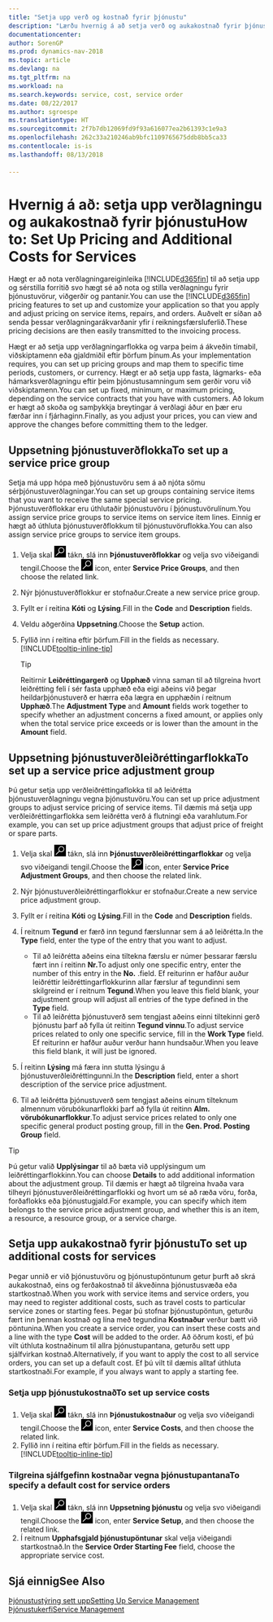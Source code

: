 ```yaml
---
title: "Setja upp verð og kostnað fyrir þjónustu"
description: "Lærðu hvernig á að setja verð og aukakostnað fyrir þjónustu."
documentationcenter: 
author: SorenGP
ms.prod: dynamics-nav-2018
ms.topic: article
ms.devlang: na
ms.tgt_pltfrm: na
ms.workload: na
ms.search.keywords: service, cost, service order
ms.date: 08/22/2017
ms.author: sgroespe
ms.translationtype: HT
ms.sourcegitcommit: 2f7b7db12069fd9f93a616077ea2b61393c1e9a3
ms.openlocfilehash: 262c33a210246ab9bfc1109765675ddb8bb5ca33
ms.contentlocale: is-is
ms.lasthandoff: 08/13/2018

---
```


# <a name="how-to-set-up-pricing-and-additional-costs-for-services"></a><span data-ttu-id="4897f-103">Hvernig á að: setja upp verðlagningu og aukakostnað fyrir þjónustu</span><span class="sxs-lookup"><span data-stu-id="4897f-103">How to: Set Up Pricing and Additional Costs for Services</span></span>
<span data-ttu-id="4897f-104">Hægt er að nota verðlagningareiginleika [!INCLUDE[d365fin](includes/d365fin_md.md)] til að setja upp og sérstilla forritið svo hægt sé að nota og stilla verðlagningu fyrir þjónustuvörur, viðgerðir og pantanir.</span><span class="sxs-lookup"><span data-stu-id="4897f-104">You can use the [!INCLUDE[d365fin](includes/d365fin_md.md)] pricing features to set up and customize your application so that you apply and adjust pricing on service items, repairs, and orders.</span></span> <span data-ttu-id="4897f-105">Auðvelt er síðan að senda þessar verðlagningarákvarðanir yfir í reikningsfærsluferlið.</span><span class="sxs-lookup"><span data-stu-id="4897f-105">These pricing decisions are then easily transmitted to the invoicing process.</span></span>  
  
<span data-ttu-id="4897f-106">Hægt er að setja upp verðlagningarflokka og varpa þeim á ákveðin tímabil, viðskiptamenn eða gjaldmiðil eftir þörfum þínum.</span><span class="sxs-lookup"><span data-stu-id="4897f-106">As your implementation requires, you can set up pricing groups and map them to specific time periods, customers, or currency.</span></span> <span data-ttu-id="4897f-107">Hægt er að setja upp fasta, lágmarks- eða hámarksverðlagningu eftir þeim þjónustusamningum sem gerðir voru við viðskiptamenn.</span><span class="sxs-lookup"><span data-stu-id="4897f-107">You can set up fixed, minimum, or maximum pricing, depending on the service contracts that you have with customers.</span></span> <span data-ttu-id="4897f-108">Að lokum er hægt að skoða og samþykkja breytingar á verðlagi áður en þær eru færðar inn í fjárhaginn.</span><span class="sxs-lookup"><span data-stu-id="4897f-108">Finally, as you adjust your prices, you can view and approve the changes before committing them to the ledger.</span></span>  

## <a name="to-set-up-a-service-price-group"></a><span data-ttu-id="4897f-109">Uppsetning þjónustuverðflokka</span><span class="sxs-lookup"><span data-stu-id="4897f-109">To set up a service price group</span></span>
<span data-ttu-id="4897f-110">Setja má upp hópa með þjónustuvöru sem á að njóta sömu sérþjónustuverðlagningar.</span><span class="sxs-lookup"><span data-stu-id="4897f-110">You can set up groups containing service items that you want to receive the same special service pricing.</span></span> <span data-ttu-id="4897f-111">Þjónustuverðflokkar eru úthlutaðir þjónustuvöru í þjónustuvörulínum.</span><span class="sxs-lookup"><span data-stu-id="4897f-111">You assign service price groups to service items on service item lines.</span></span> <span data-ttu-id="4897f-112">Einnig er hægt að úthluta þjónustuverðflokkum til þjónustuvöruflokka.</span><span class="sxs-lookup"><span data-stu-id="4897f-112">You can also assign service price groups to service item groups.</span></span>  

1. <span data-ttu-id="4897f-113">Velja skal ![Leit að síðu eða skýrslu](media/ui-search/search_small.png "Leit að síðu eða skýrslu táknið") tákn, slá inn **Þjónustuverðflokkar** og velja svo viðeigandi tengil.</span><span class="sxs-lookup"><span data-stu-id="4897f-113">Choose the ![Search for Page or Report](media/ui-search/search_small.png "Search for Page or Report icon") icon, enter **Service Price Groups**, and then choose the related link.</span></span>  
2. <span data-ttu-id="4897f-114">Nýr þjónustuverðflokkur er stofnaður.</span><span class="sxs-lookup"><span data-stu-id="4897f-114">Create a new service price group.</span></span>  
3. <span data-ttu-id="4897f-115">Fyllt er í reitina **Kóti** og **Lýsing**.</span><span class="sxs-lookup"><span data-stu-id="4897f-115">Fill in the **Code** and **Description** fields.</span></span>  
4. <span data-ttu-id="4897f-116">Veldu aðgerðina **Uppsetning**.</span><span class="sxs-lookup"><span data-stu-id="4897f-116">Choose the **Setup** action.</span></span>  
5. <span data-ttu-id="4897f-117">Fyllið inn í reitina eftir þörfum.</span><span class="sxs-lookup"><span data-stu-id="4897f-117">Fill in the fields as necessary.</span></span> [!INCLUDE[tooltip-inline-tip](includes/tooltip-inline-tip_md.md)]  

   > [!Tip]
   > <span data-ttu-id="4897f-118">Reitirnir **Leiðréttingargerð** og **Upphæð** vinna saman til að tilgreina hvort leiðrétting feli í sér fasta upphæð eða eigi aðeins við þegar heildarþjónustuverð er hærra eða lægra en upphæðin í reitnum **Upphæð**.</span><span class="sxs-lookup"><span data-stu-id="4897f-118">The **Adjustment Type** and **Amount** fields work together to specify whether an adjustment concerns a fixed amount, or applies only when the total service price exceeds or is lower than the amount in the **Amount** field.</span></span>  

## <a name="to-set-up-a-service-price-adjustment-group"></a><span data-ttu-id="4897f-119">Uppsetning þjónustuverðleiðréttingarflokka</span><span class="sxs-lookup"><span data-stu-id="4897f-119">To set up a service price adjustment group</span></span>  
<span data-ttu-id="4897f-120">Þú getur setja upp verðleiðréttingaflokka til að leiðrétta þjónustuverðlagningu vegna þjónustuvöru.</span><span class="sxs-lookup"><span data-stu-id="4897f-120">You can set up price adjustment groups to adjust service pricing of service items.</span></span> <span data-ttu-id="4897f-121">Til dæmis má setja upp verðleiðréttingarflokka sem leiðrétta verð á flutningi eða varahlutum.</span><span class="sxs-lookup"><span data-stu-id="4897f-121">For example, you can set up price adjustment groups that adjust price of freight or spare parts.</span></span>  
  
1. <span data-ttu-id="4897f-122">Velja skal ![Leit að síðu eða skýrslu](media/ui-search/search_small.png "Leit að síðu eða skýrslu táknið") tákn, slá inn **Þjónustuverðleiðréttingarflokkar** og velja svo viðeigandi tengil.</span><span class="sxs-lookup"><span data-stu-id="4897f-122">Choose the ![Search for Page or Report](media/ui-search/search_small.png "Search for Page or Report icon") icon, enter **Service Price Adjustment Groups**, and then choose the related link.</span></span>  
2. <span data-ttu-id="4897f-123">Nýr þjónustuverðleiðréttingarflokkur er stofnaður.</span><span class="sxs-lookup"><span data-stu-id="4897f-123">Create a new service price adjustment group.</span></span>  
3. <span data-ttu-id="4897f-124">Fyllt er í reitina **Kóti** og **Lýsing**.</span><span class="sxs-lookup"><span data-stu-id="4897f-124">Fill in the **Code** and **Description** fields.</span></span>  
4. <span data-ttu-id="4897f-125">Í reitnum **Tegund** er færð inn tegund færslunnar sem á að leiðrétta.</span><span class="sxs-lookup"><span data-stu-id="4897f-125">In the **Type** field, enter the type of the entry that you want to adjust.</span></span>  
  
    * <span data-ttu-id="4897f-126">Til að leiðrétta aðeins eina tiltekna færslu er númer þessarar færslu fært inn í reitinn **Nr.**</span><span class="sxs-lookup"><span data-stu-id="4897f-126">To adjust only one specific entry, enter the number of this entry in the **No.**</span></span> <span data-ttu-id="4897f-127">.</span><span class="sxs-lookup"><span data-stu-id="4897f-127">field.</span></span> <span data-ttu-id="4897f-128">Ef reiturinn er hafður auður leiðréttir leiðréttingarflokkurinn allar færslur af tegundinni sem skilgreind er í reitnum **Tegund**.</span><span class="sxs-lookup"><span data-stu-id="4897f-128">When you leave this field blank, your adjustment group will adjust all entries of the type defined in the **Type** field.</span></span>  
    * <span data-ttu-id="4897f-129">Til að leiðrétta þjónustuverð sem tengjast aðeins einni tiltekinni gerð þjónustu þarf að fylla út reitinn **Tegund vinnu**.</span><span class="sxs-lookup"><span data-stu-id="4897f-129">To adjust service prices related to only one specific service, fill in the **Work Type** field.</span></span> <span data-ttu-id="4897f-130">Ef reiturinn er hafður auður verður hann hundsaður.</span><span class="sxs-lookup"><span data-stu-id="4897f-130">When you leave this field blank, it will just be ignored.</span></span>  
  
5. <span data-ttu-id="4897f-131">Í reitinn **Lýsing** má færa inn stutta lýsingu á þjónustuverðleiðréttingunni.</span><span class="sxs-lookup"><span data-stu-id="4897f-131">In the **Description** field, enter a short description of the service price adjustment.</span></span>  
6. <span data-ttu-id="4897f-132">Til að leiðrétta þjónustuverð sem tengjast aðeins einum tilteknum almennum vörubókunarflokki þarf að fylla út reitinn **Alm. vörubókunarflokkur**.</span><span class="sxs-lookup"><span data-stu-id="4897f-132">To adjust service prices related to only one specific general product posting group, fill in the **Gen. Prod. Posting Group** field.</span></span>

> [!Tip]
> <span data-ttu-id="4897f-133">Þú getur valið **Upplýsingar** til að bæta við upplýsingum um leiðréttingarflokkinn.</span><span class="sxs-lookup"><span data-stu-id="4897f-133">You can choose **Details** to add additional information about the adjustment group.</span></span> <span data-ttu-id="4897f-134">Til dæmis er hægt að tilgreina hvaða vara tilheyri þjónustuverðleiðréttingarflokki og hvort um sé að ræða vöru, forða, forðaflokks eða þjónustugjald.</span><span class="sxs-lookup"><span data-stu-id="4897f-134">For example, you can specify which item belongs to the service price adjustment group, and whether this is an item, a resource, a resource group, or a service charge.</span></span>  

## <a name="to-set-up-additional-costs-for-services"></a><span data-ttu-id="4897f-135">Setja upp  aukakostnað fyrir þjónustu</span><span class="sxs-lookup"><span data-stu-id="4897f-135">To set up additional costs for services</span></span>
<span data-ttu-id="4897f-136">Þegar unnið er við þjónustuvöru og þjónustupöntunum getur þurft að skrá aukakostnað, eins og ferðakostnað til ákveðinna þjónustusvæða eða startkostnað.</span><span class="sxs-lookup"><span data-stu-id="4897f-136">When you work with service items and service orders, you may need to register additional costs, such as travel costs to particular service zones or starting fees.</span></span> <span data-ttu-id="4897f-137">Þegar þú stofnar þjónustupöntun, geturðu fært inn þennan kostnað og lína með tegundina **Kostnaður** verður bætt við pöntunina.</span><span class="sxs-lookup"><span data-stu-id="4897f-137">When you create a service order, you can insert these costs and a line with the type **Cost** will be added to the order.</span></span> <span data-ttu-id="4897f-138">Að öðrum kosti, ef þú vilt úthluta kostnaðinum til allra þjónustupantana, geturðu sett upp sjálfvirkan kostnað.</span><span class="sxs-lookup"><span data-stu-id="4897f-138">Alternatively, if you want to apply the cost to all service orders, you can set up a default cost.</span></span> <span data-ttu-id="4897f-139">Ef þú vilt til dæmis alltaf úthluta startkostnaði.</span><span class="sxs-lookup"><span data-stu-id="4897f-139">For example, if you always want to apply a starting fee.</span></span>
  
### <a name="to-set-up-service-costs"></a><span data-ttu-id="4897f-140">Setja upp þjónustukostnað</span><span class="sxs-lookup"><span data-stu-id="4897f-140">To set up service costs</span></span>
1. <span data-ttu-id="4897f-141">Velja skal ![Leit að síðu eða skýrslu](media/ui-search/search_small.png "Leit að síðu eða skýrslu táknið") tákn, slá inn **Þjónustukostnaður** og velja svo viðeigandi tengil.</span><span class="sxs-lookup"><span data-stu-id="4897f-141">Choose the ![Search for Page or Report](media/ui-search/search_small.png "Search for Page or Report icon") icon, enter **Service Costs**, and then choose the related link.</span></span> 
2. <span data-ttu-id="4897f-142">Fyllið inn í reitina eftir þörfum.</span><span class="sxs-lookup"><span data-stu-id="4897f-142">Fill in the fields as necessary.</span></span> [!INCLUDE[tooltip-inline-tip](includes/tooltip-inline-tip_md.md)]  

### <a name="to-specify-a-default-cost-for-service-orders"></a><span data-ttu-id="4897f-143">Tilgreina sjálfgefinn kostnaðar vegna þjónustupantana</span><span class="sxs-lookup"><span data-stu-id="4897f-143">To specify a default cost for service orders</span></span>
1. <span data-ttu-id="4897f-144">Velja skal ![Leit að síðu eða skýrslu](media/ui-search/search_small.png "Leit að síðu eða skýrslu táknið") tákn, slá inn **Uppsetning þjónustu** og velja svo viðeigandi tengil.</span><span class="sxs-lookup"><span data-stu-id="4897f-144">Choose the ![Search for Page or Report](media/ui-search/search_small.png "Search for Page or Report icon") icon, enter **Service Setup**, and then choose the related link.</span></span> 
2. <span data-ttu-id="4897f-145">Í reitnum **Upphafsgjald þjónustupöntunar** skal velja viðeigandi startkostnað.</span><span class="sxs-lookup"><span data-stu-id="4897f-145">In the **Service Order Starting Fee** field, choose the appropriate service cost.</span></span>

## <a name="see-also"></a><span data-ttu-id="4897f-146">Sjá einnig</span><span class="sxs-lookup"><span data-stu-id="4897f-146">See Also</span></span>
[<span data-ttu-id="4897f-147">Þjónustustýring sett upp</span><span class="sxs-lookup"><span data-stu-id="4897f-147">Setting Up Service Management</span></span>](service-setup-service.md)  
[<span data-ttu-id="4897f-148">Þjónustukerfi</span><span class="sxs-lookup"><span data-stu-id="4897f-148">Service Management</span></span>](service-service.md)  

